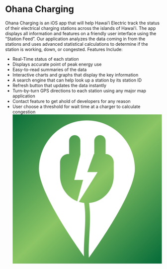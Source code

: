 # Ohana Charging

Ohana Charging is an iOS app that will help Hawai’i Electric track the status of their electrical charging stations across the islands of Hawai’i. The app displays all information and features on a friendly user interface using the “Station Feed”. Our application analyzes the data coming in from the stations and uses advanced statistical calculations to determine if the station is working, down, or congested.
Features Include:
- Real-Time status of each station
- Displays accurate point of peak energy use
- Easy-to-read summaries of the data
- Interactive charts and graphs that display the key information
- A search engine that can help look up a station by its station ID
- Refresh button that updates the data instantly
- Turn-by-turn GPS directions to each station using any major map application
- Contact feature to get ahold of developers for any reason
- User choose a threshold for wait time at a charger to calculate congestion
![Logo](https://github.com/HACC2019/ohana-charging/blob/master/Ohana%20Charging/View/Assets.xcassets/AppIcon.appiconset/iTunesArtwork@2x.png)




